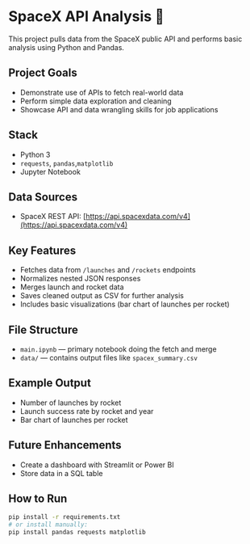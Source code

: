# SpaceX API Analysis 🚀

This project pulls data from the SpaceX public API and performs basic analysis using Python and Pandas.

## Project Goals
- Demonstrate use of APIs to fetch real-world data
- Perform simple data exploration and cleaning
- Showcase API and data wrangling skills for job applications

## Stack
- Python 3
- `requests`, `pandas`,`matplotlib`
- Jupyter Notebook

## Data Sources
- SpaceX REST API: [https://api.spacexdata.com/v4](https://api.spacexdata.com/v4)

## Key Features
- Fetches data from `/launches` and `/rockets` endpoints
- Normalizes nested JSON responses
- Merges launch and rocket data
- Saves cleaned output as CSV for further analysis
- Includes basic visualizations (bar chart of launches per rocket)

## File Structure
- `main.ipynb` — primary notebook doing the fetch and merge
- `data/` — contains output files like `spacex_summary.csv`

## Example Output
- Number of launches by rocket
- Launch success rate by rocket and year
- Bar chart of launches per rocket

## Future Enhancements
- Create a dashboard with Streamlit or Power BI
- Store data in a SQL table

## How to Run
```bash
pip install -r requirements.txt
# or install manually:
pip install pandas requests matplotlib